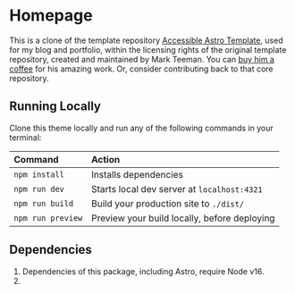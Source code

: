 # Homepage

This is a clone of the template repository [Accessible Astro Template](https://accessible-astro.netlify.app/), used for my blog and portfolio, within the licensing rights of the original template repository, created and maintained by Mark Teeman. You can [buy him a coffee](https://www.buymeacoffee.com/markteekman) for his amazing work. Or, consider contributing back to that core repository. 

## Running Locally 

Clone this theme locally and run any of the following commands in your terminal:

| Command           | Action                                       |
| :---------------- | :------------------------------------------- |
| `npm install`     | Installs dependencies                        |
| `npm run dev`     | Starts local dev server at `localhost:4321`  |
| `npm run build`   | Build your production site to `./dist/`      |
| `npm run preview` | Preview your build locally, before deploying |

## Dependencies

1. Dependencies of this package, including Astro, require Node v16.
2. 